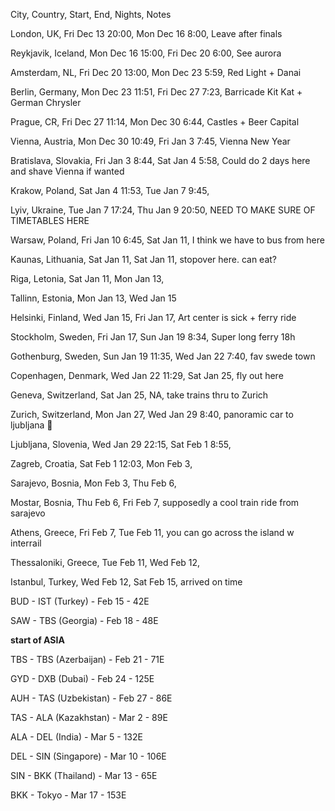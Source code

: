 City, Country, Start, End, Nights, Notes

London, UK, Fri Dec 13 20:00, Mon Dec 16 8:00, Leave after finals

Reykjavik, Iceland, Mon Dec 16 15:00, Fri Dec 20 6:00, See aurora

Amsterdam, NL, Fri Dec 20 13:00, Mon Dec 23 5:59, Red Light + Danai

Berlin, Germany, Mon Dec 23 11:51, Fri Dec 27 7:23, Barricade Kit Kat + German Chrysler

Prague, CR, Fri Dec 27 11:14, Mon Dec 30 6:44, Castles + Beer Capital

Vienna, Austria, Mon Dec 30 10:49, Fri Jan 3 7:45, Vienna New Year

Bratislava, Slovakia, Fri Jan 3 8:44, Sat Jan 4 5:58, Could do 2 days here and shave Vienna if wanted

Krakow, Poland, Sat Jan 4 11:53, Tue Jan 7 9:45, 

Lyiv, Ukraine, Tue Jan 7 17:24, Thu Jan 9 20:50, NEED TO MAKE SURE OF TIMETABLES HERE

Warsaw, Poland, Fri Jan 10 6:45, Sat Jan 11, I think we have to bus from here

Kaunas, Lithuania, Sat Jan 11, Sat Jan 11, stopover here. can eat?

Riga, Letonia, Sat Jan 11, Mon Jan 13,

Tallinn, Estonia, Mon Jan 13, Wed Jan 15

Helsinki, Finland, Wed Jan 15, Fri Jan 17, Art center is sick + ferry ride

Stockholm, Sweden, Fri Jan 17, Sun Jan 19 8:34, Super long ferry 18h

Gothenburg, Sweden, Sun Jan 19 11:35, Wed Jan 22 7:40, fav swede town

Copenhagen, Denmark, Wed Jan 22 11:29, Sat Jan 25, fly out here

Geneva, Switzerland, Sat Jan 25, NA, take trains thru to Zurich

Zurich, Switzerland, Mon Jan 27, Wed Jan 29 8:40, panoramic car to ljubljana 🙂

Ljubljana, Slovenia, Wed Jan 29 22:15, Sat Feb 1 8:55,

Zagreb, Croatia, Sat Feb 1 12:03, Mon Feb 3,

Sarajevo, Bosnia, Mon Feb 3, Thu Feb 6,

Mostar, Bosnia, Thu Feb 6, Fri Feb 7, supposedly a cool train ride from sarajevo

Athens, Greece, Fri Feb 7, Tue Feb 11, you can go across the island w interrail

Thessaloniki, Greece, Tue Feb 11, Wed Feb 12,

Istanbul, Turkey, Wed Feb 12, Sat Feb 15, arrived on time

  

BUD - IST (Turkey) - Feb 15 - 42E

SAW - TBS (Georgia) - Feb 18 - 48E

__start of ASIA__

TBS - TBS (Azerbaijan) - Feb 21 - 71E

GYD - DXB (Dubai) - Feb 24 - 125E

AUH - TAS (Uzbekistan) - Feb 27 - 86E

TAS - ALA (Kazakhstan) - Mar 2 - 89E

ALA - DEL (India) - Mar 5 - 132E

DEL - SIN (Singapore) - Mar 10 - 106E

SIN - BKK (Thailand) - Mar 13 - 65E

BKK - Tokyo - Mar 17 - 153E